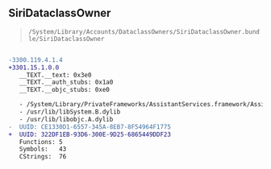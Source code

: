 ## SiriDataclassOwner

> `/System/Library/Accounts/DataclassOwners/SiriDataclassOwner.bundle/SiriDataclassOwner`

```diff

-3300.119.4.1.4
+3301.15.1.0.0
   __TEXT.__text: 0x3e0
   __TEXT.__auth_stubs: 0x1a0
   __TEXT.__objc_stubs: 0xe0

   - /System/Library/PrivateFrameworks/AssistantServices.framework/AssistantServices
   - /usr/lib/libSystem.B.dylib
   - /usr/lib/libobjc.A.dylib
-  UUID: CE1330D1-6557-345A-8EB7-8F54964F1775
+  UUID: 322DF1EB-93D6-300E-9D25-6865449DDF23
   Functions: 5
   Symbols:   43
   CStrings:  76

```
